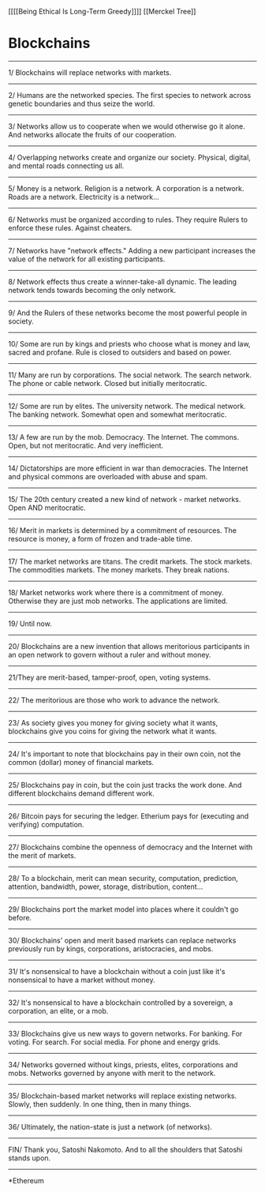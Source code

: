 [[[[Being Ethical Is Long-Term Greedy]]]]
[[Merckel Tree]]
# Blockchains
---

1/ Blockchains will replace networks with markets.

---

2/ Humans are the networked species. The first species to network across genetic boundaries and thus seize the world.

---


3/ Networks allow us to cooperate when we would otherwise go it alone. And networks allocate the fruits of our cooperation.

---


4/ Overlapping networks create and organize our society. Physical, digital, and mental roads connecting us all.

---


5/ Money is a network. Religion is a network. A corporation is a network. Roads are a network. Electricity is a network...

---


6/ Networks must be organized according to rules. They require Rulers to enforce these rules. Against cheaters.

---


7/ Networks have "network effects." Adding a new participant increases the value of the network for all existing participants.

---


8/ Network effects thus create a winner-take-all dynamic. The leading network tends towards becoming the only network.

---


9/ And the Rulers of these networks become the most powerful people in society.

---


10/ Some are run by kings and priests who choose what is money and law, sacred and profane. Rule is closed to outsiders and based on power.

---


11/ Many are run by corporations. The social network. The search network. The phone or cable network. Closed but initially meritocratic.

---


12/ Some are run by elites. The university network. The medical network. The banking network. Somewhat open and somewhat meritocratic.

---


13/ A few are run by the mob. Democracy. The Internet. The commons. Open, but not meritocratic. And very inefficient.

---


14/ Dictatorships are more efficient in war than democracies. The Internet and physical commons are overloaded with abuse and spam.

---


15/ The 20th century created a new kind of network - market networks. Open AND meritocratic.

---


16/ Merit in markets is determined by a commitment of resources. The resource is money, a form of frozen and trade-able time.

---


17/ The market networks are titans. The credit markets. The stock markets. The commodities markets. The money markets. They break nations.

---


18/ Market networks work where there is a commitment of money. Otherwise they are just mob networks. The applications are limited.

---


19/ Until now.

---


20/ Blockchains are a new invention that allows meritorious participants in an open network to govern without a ruler and without money.

---


21/They are merit-based, tamper-proof, open, voting systems.

---


22/ The meritorious are those who work to advance the network.

---


23/ As society gives you money for giving society what it wants, blockchains give you coins for giving the network what it wants.

---


24/ It's important to note that blockchains pay in their own coin, not the common (dollar) money of financial markets.

---


25/ Blockchains pay in coin, but the coin just tracks the work done. And different blockchains demand different work.

---


26/ Bitcoin pays for securing the ledger. Etherium pays for (executing and verifying) computation.

---


27/ Blockchains combine the openness of democracy and the Internet with the merit of markets.

---


28/ To a blockchain, merit can mean security, computation, prediction, attention, bandwidth, power, storage, distribution, content...

---


29/ Blockchains port the market model into places where it couldn't go before.

---


30/ Blockchains' open and merit based markets can replace networks previously run by kings, corporations, aristocracies, and mobs.

---


31/ It's nonsensical to have a blockchain without a coin just like it's nonsensical to have a market without money.

---


32/ It's nonsensical to have a blockchain controlled by a sovereign, a corporation, an elite, or a mob.

---


33/ Blockchains give us new ways to govern networks. For banking. For voting. For search. For social media. For phone and energy grids.

---


34/ Networks governed without kings, priests, elites, corporations and mobs. Networks governed by anyone with merit to the network.

---


35/ Blockchain-based market networks will replace existing networks. Slowly, then suddenly. In one thing, then in many things.

---


36/ Ultimately, the nation-state is just a network (of networks).

---


FIN/ Thank you, Satoshi Nakomoto. And to all the shoulders that Satoshi stands upon.

---


*Ethereum